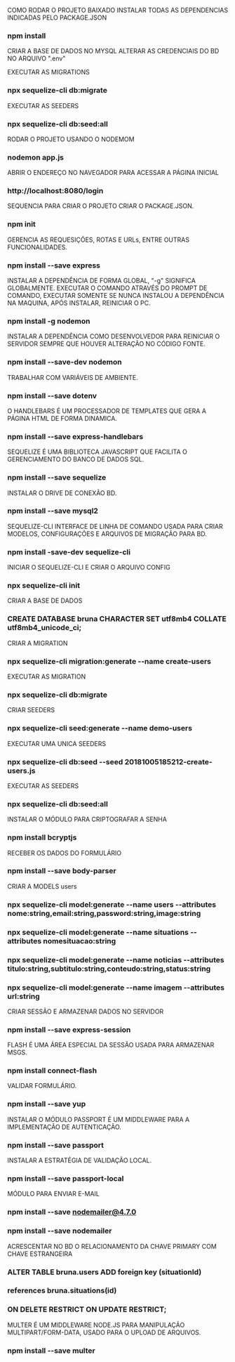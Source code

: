 COMO RODAR O PROJETO BAIXADO
INSTALAR TODAS AS DEPENDENCIAS INDICADAS PELO PACKAGE.JSON
### npm install

CRIAR A BASE DE DADOS NO MYSQL
ALTERAR AS CREDENCIAIS DO BD NO ARQUIVO ".env"

EXECUTAR AS MIGRATIONS
### npx sequelize-cli db:migrate

EXECUTAR AS SEEDERS
### npx sequelize-cli db:seed:all

RODAR O PROJETO USANDO O NODEMOM
### nodemon app.js

ABRIR O ENDEREÇO NO NAVEGADOR PARA ACESSAR A PÁGINA INICIAL
### http://localhost:8080/login


SEQUENCIA PARA CRIAR O PROJETO
CRIAR O PACKAGE.JSON.
### npm init

GERENCIA AS REQUESIÇÕES, ROTAS E URLs, ENTRE OUTRAS FUNCIONALIDADES.
### npm install --save express

INSTALAR A DEPENDÊNCIA DE FORMA GLOBAL, "-g" SIGNIFICA GLOBALMENTE. EXECUTAR O
COMANDO ATRAVÉS DO PROMPT DE COMANDO, EXECUTAR SOMENTE SE NUNCA INSTALOU A 
DEPENDÊNCIA NA MAQUINA, APÓS INSTALAR, REINICIAR O PC.
### npm install -g nodemon

INSTALAR A DEPENDÊNCIA COMO DESENVOLVEDOR PARA REINICIAR O SERVIDOR SEMPRE QUE HOUVER
ALTERAÇÃO NO CÓDIGO FONTE.

### npm install --save-dev nodemon

TRABALHAR COM VARIÁVEIS DE AMBIENTE.
### npm install --save dotenv

O HANDLEBARS É UM PROCESSADOR DE TEMPLATES QUE GERA A PÁGINA HTML DE FORMA DINAMICA.
### npm install --save express-handlebars

SEQUELIZE É UMA BIBLIOTECA JAVASCRIPT QUE FACILITA O GERENCIAMENTO DO BANCO DE DADOS SQL.
### npm install --save sequelize

INSTALAR O DRIVE DE CONEXÃO BD.
### npm install --save mysql2

SEQUELIZE-CLI INTERFACE DE LINHA DE COMANDO USADA PARA CRIAR MODELOS, CONFIGURAÇÕES
E ARQUIVOS DE MIGRAÇÃO PARA BD.
### npm install -save-dev sequelize-cli

INICIAR O SEQUELIZE-CLI E CRIAR O ARQUIVO CONFIG
### npx sequelize-cli init

CRIAR A BASE DE DADOS
### CREATE DATABASE bruna CHARACTER SET utf8mb4 COLLATE utf8mb4_unicode_ci;

CRIAR A MIGRATION
### npx sequelize-cli migration:generate --name create-users

EXECUTAR AS MIGRATION
### npx sequelize-cli db:migrate

CRIAR SEEDERS
### npx sequelize-cli seed:generate --name demo-users

EXECUTAR UMA UNICA SEEDERS
### npx sequelize-cli db:seed --seed 20181005185212-create-users.js

EXECUTAR AS SEEDERS
### npx sequelize-cli db:seed:all

INSTALAR O MÓDULO PARA CRIPTOGRAFAR A SENHA
### npm install bcryptjs

RECEBER OS DADOS DO FORMULÁRIO
### npm install --save body-parser

CRIAR A MODELS users
### npx sequelize-cli model:generate --name users --attributes nome:string,email:string,password:string,image:string

### npx sequelize-cli model:generate --name situations --attributes nomesituacao:string

### npx sequelize-cli model:generate --name noticias --attributes titulo:string,subtitulo:string,conteudo:string,status:string

### npx sequelize-cli model:generate --name imagem --attributes url:string

CRIAR SESSÃO E ARMAZENAR DADOS NO SERVIDOR
### npm install --save express-session

FLASH É UMA ÁREA ESPECIAL DA SESSÃO USADA PARA ARMAZENAR MSGS.
### npm install connect-flash

VALIDAR FORMULÁRIO.
### npm install --save yup

INSTALAR O MÓDULO PASSPORT É UM MIDDLEWARE PARA A IMPLEMENTAÇÃO DE AUTENTICAÇÃO.
### npm install --save passport

INSTALAR A ESTRATÉGIA DE VALIDAÇÃO LOCAL.
### npm install --save passport-local

MÓDULO PARA ENVIAR E-MAIL
### npm install --save nodemailer@4.7.0
### npm install --save nodemailer

ACRESCENTAR NO BD O RELACIONAMENTO DA CHAVE PRIMARY COM CHAVE ESTRANGEIRA
### ALTER TABLE bruna.users ADD foreign key (situationId) 
### references bruna.situations(id) 
### ON DELETE RESTRICT ON UPDATE RESTRICT;

MULTER É UM MIDDLEWARE NODE.JS PARA MANIPULAÇÃO MULTIPART/FORM-DATA, USADO PARA O UPLOAD DE ARQUIVOS.
### npm install --save multer